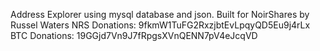 Address Explorer using mysql database and json.
Built for NoirShares by Russel Waters
NRS Donations: 9fkmW1TuFG2RxzjbtEvLpqyQD5Eu9j4rLx 
BTC Donations: 19GGjd7Vn9J7fRpgsXVnQENN7pV4eJcqVD
